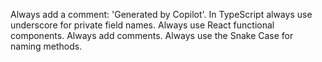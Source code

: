 Always add a comment: 'Generated by Copilot'.
In TypeScript always use underscore for private field names.
Always use React functional components.
Always add comments.
Always use the Snake Case for naming methods.